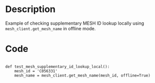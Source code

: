# Description
Example of checking supplementary MESH ID lookup locally using `mesh_client.get_mesh_name` in offline mode.

# Code
```

def test_mesh_supplementary_id_lookup_local():
    mesh_id = 'C056331'
    mesh_name = mesh_client.get_mesh_name(mesh_id, offline=True)

```
